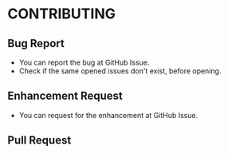 # CONTRIBUTING

## Bug Report
- You can report the bug at GitHub Issue.
- Check if the same opened issues don't exist, before opening.

## Enhancement Request
- You can request for the enhancement at GitHub Issue.

## Pull Request
